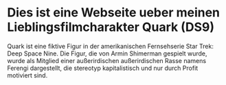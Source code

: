 # Dies ist eine Webseite ueber meinen Lieblingsfilmcharakter Quark (DS9)
Quark ist eine fiktive Figur in der amerikanischen Fernsehserie Star Trek: Deep Space Nine. Die Figur, die von Armin Shimerman gespielt wurde, wurde als Mitglied einer außerirdischen außerirdischen Rasse namens Ferengi dargestellt, die stereotyp kapitalistisch und nur durch Profit motiviert sind.